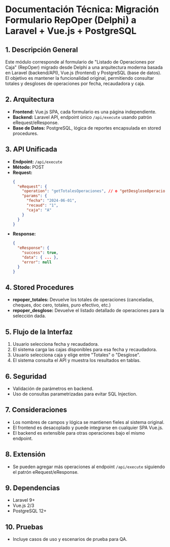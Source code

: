 # Documentación Técnica: Migración Formulario RepOper (Delphi) a Laravel + Vue.js + PostgreSQL

## 1. Descripción General
Este módulo corresponde al formulario de "Listado de Operaciones por Caja" (RepOper) migrado desde Delphi a una arquitectura moderna basada en Laravel (backend/API), Vue.js (frontend) y PostgreSQL (base de datos). El objetivo es mantener la funcionalidad original, permitiendo consultar totales y desgloses de operaciones por fecha, recaudadora y caja.

## 2. Arquitectura
- **Frontend:** Vue.js SPA, cada formulario es una página independiente.
- **Backend:** Laravel API, endpoint único `/api/execute` usando patrón eRequest/eResponse.
- **Base de Datos:** PostgreSQL, lógica de reportes encapsulada en stored procedures.

## 3. API Unificada
- **Endpoint:** `/api/execute`
- **Método:** POST
- **Request:**
  ```json
  {
    "eRequest": {
      "operation": "getTotalesOperaciones", // o "getDesgloseOperaciones", "getCajasByFechaRecaud"
      "params": {
        "fecha": "2024-06-01",
        "recaud": "1",
        "caja": "A"
      }
    }
  }
  ```
- **Response:**
  ```json
  {
    "eResponse": {
      "success": true,
      "data": { ... },
      "error": null
    }
  }
  ```

## 4. Stored Procedures
- **repoper_totales:** Devuelve los totales de operaciones (canceladas, cheques, doc cero, totales, puro efectivo, etc.)
- **repoper_desglose:** Devuelve el listado detallado de operaciones para la selección dada.

## 5. Flujo de la Interfaz
1. Usuario selecciona fecha y recaudadora.
2. El sistema carga las cajas disponibles para esa fecha y recaudadora.
3. Usuario selecciona caja y elige entre "Totales" o "Desglose".
4. El sistema consulta el API y muestra los resultados en tablas.

## 6. Seguridad
- Validación de parámetros en backend.
- Uso de consultas parametrizadas para evitar SQL Injection.

## 7. Consideraciones
- Los nombres de campos y lógica se mantienen fieles al sistema original.
- El frontend es desacoplado y puede integrarse en cualquier SPA Vue.js.
- El backend es extensible para otras operaciones bajo el mismo endpoint.

## 8. Extensión
- Se pueden agregar más operaciones al endpoint `/api/execute` siguiendo el patrón eRequest/eResponse.

## 9. Dependencias
- Laravel 9+
- Vue.js 2/3
- PostgreSQL 12+

## 10. Pruebas
- Incluye casos de uso y escenarios de prueba para QA.
